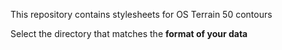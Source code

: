 This repository contains stylesheets for OS Terrain 50 contours

Select the directory that matches the **format of your data**
